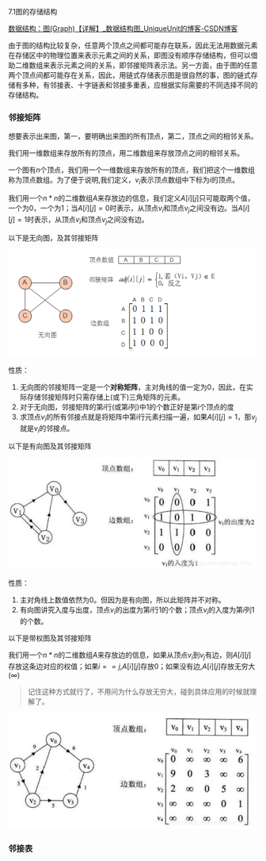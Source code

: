 7.1图的存储结构

[数据结构：图(Graph)【详解】_数据结构图_UniqueUnit的博客-CSDN博客](https://blog.csdn.net/Real_Fool_/article/details/114141377)

由于图的结构比较复杂，任意两个顶点之间都可能存在联系，因此无法用数据元素在存储区中的物理位置来表示元素之间的关系，即图没有顺序存储结构，但可以借助二维数组来表示元素之间的关系，即邻接矩阵表示法。另一方面，由于图的任意两个顶点间都可能存在关系，因此，用链式存储表示图是很自然的事，图的链式存储有多种，有邻接表、十字链表和邻接多重表，应根据实际需要的不同选择不同的存储结构。

### 邻接矩阵

想要表示出来图，第一，要明确出来图的所有顶点，第二，顶点之间的相邻关系。

我们用一维数组来存放所有的顶点，用二维数组来存放顶点之间的相邻关系。

一个图有$n$个顶点，我们用一个一维数组来存放所有的顶点，我们把这个一维数组称为顶点数组。为了便于说明,我们定义，$v_i$表示顶点数组中下标为$i$的顶点。

我们用一个$n*n$的二维数组$A$来存放边的信息，我们定义$A[i][j]$只可能取两个值，一个为0，一个为1；当$A[i][j]=0$时表示，从顶点$v_i$和顶点$v_j$之间没有边。当$A[i][j]=1$时表示，从顶点$v_i$和顶点$v_j$之间没有边。



以下是无向图，及其邻接矩阵

![1681179876654](7.1图的存储结构.assets/1681179876654.png)

性质：

1. 无向图的邻接矩阵一定是一个**对称矩阵**，主对角线的值一定为0，因此，在实际存储邻接矩阵时只需存储上(或下)三角矩阵的元素。
2. 对于无向图，邻接矩阵的第$i$行(或第$i$列)中1的个数正好是第$i$个顶点的度
3. 求顶点$v_i$的所有邻接点就是将矩阵中第i行元素扫描一遍，如果$A[i][j]=1$，那$v_j$就是$v_i$的邻接点。

以下是有向图及其邻接矩阵



![1681180562361](7.1图的存储结构.assets/1681180562361.png)

性质：

1. 主对角线上数值依然为0。但因为是有向图，所以此矩阵并不对称。
2. 有向图讲究入度与出度，顶点$v_i$的出度为第$i$行1的个数；顶点$v_i$的入度为第$i$列1的个数。



以下是带权图及其邻接矩阵

我们用一个$n*n$的二维数组$A$来存放边的信息，如果从顶点$v_i$到$v_j$有边，则$A[i][j]$存放这条边对应的权值；如果$i == j$,$A[i][j]$存放0；如果没有边,$A[i][j]$存放无穷大($\infty$)

> 记住这种方式就行了，不用问为什么存放无穷大，碰到具体应用的时候就理解了。

![1681182059536](7.1图的存储结构.assets/1681182059536.png)



### 邻接表



